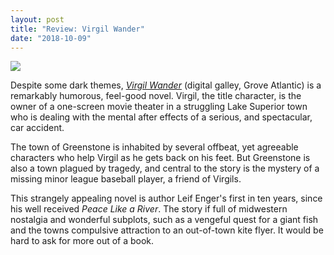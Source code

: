 ```yaml
---
layout: post
title: "Review: Virgil Wander"
date: "2018-10-09"
---
```


![](images/51I4wcrJ4zL-132x200.jpg)

Despite some dark themes, _[Virgil Wander](https://amzn.to/2C4MhTg)_ (digital galley, Grove Atlantic) is a remarkably humorous, feel-good novel. Virgil, the title character, is the owner of a one-screen movie theater in a struggling Lake Superior town who is dealing with the mental after effects of a serious, and spectacular, car accident.

The town of Greenstone is inhabited by several offbeat, yet agreeable characters who help Virgil as he gets back on his feet. But Greenstone is also a town plagued by tragedy, and central to the story is the mystery of a missing minor league baseball player, a friend of Virgils.

This strangely appealing novel is author Leif Enger's first in ten years, since his well received _Peace Like a River_. The story if full of midwestern nostalgia and wonderful subplots, such as a vengeful quest for a giant fish and the towns compulsive attraction to an out-of-town kite flyer. It would be hard to ask for more out of a book.
